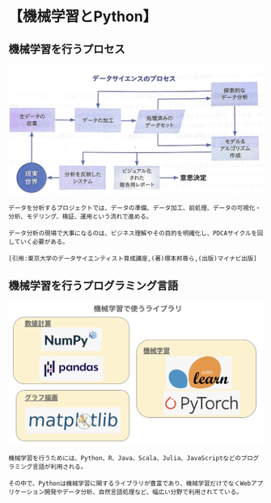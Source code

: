 # 【機械学習とPython】

## 機械学習を行うプロセス
![Alt text](./img/img13.png)
```
データを分析するプロジェクトでは、データの準備、データ加工、前処理、データの可視化・分析、モデリング、検証、運用という流れで進める。

データ分析の現場で大事になるのは、ビジネス理解やその目的を明確化し、PDCAサイクルを回していく必要がある。

[引用:東京大学のデータサイエンティスト育成講座,(著)塚本邦尊ら,(出版)マイナビ出版]
```



## 機械学習を行うプログラミング言語
![Alt text](./img/img14.png)

```
機械学習を行うためには、Python、R、Java、Scala、Julia、JavaScriptなどのプログラミング言語が利用される。

その中で、Pythonは機械学習に関するライブラリが豊富であり、機械学習だけでなくWebアプリケーション開発やデータ分析、自然言語処理など、幅広い分野で利用されてている。
```

